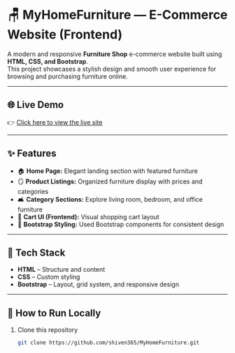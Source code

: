 # 🪑 MyHomeFurniture — E-Commerce Website (Frontend)

A modern and responsive **Furniture Shop** e-commerce website built using **HTML, CSS, and Bootstrap**.  
This project showcases a stylish design and smooth user experience for browsing and purchasing furniture online.

---

## 🌐 Live Demo  
👉 [Click here to view the live site](https://shiven365.github.io)

---

## ✨ Features
- 🏠 **Home Page:** Elegant landing section with featured furniture  
- 🪞 **Product Listings:** Organized furniture display with prices and categories  
- 🛋️ **Category Sections:** Explore living room, bedroom, and office furniture  
- 🛒 **Cart UI (Frontend):** Visual shopping cart layout  
- 🎨 **Bootstrap Styling:** Used Bootstrap components for consistent design  

---

## 🧰 Tech Stack
- **HTML** – Structure and content  
- **CSS** – Custom styling  
- **Bootstrap** – Layout, grid system, and responsive design  

---

## 🚀 How to Run Locally
1. Clone this repository  
   ```bash
   git clone https://github.com/shiven365/MyHomeFurniture.git
